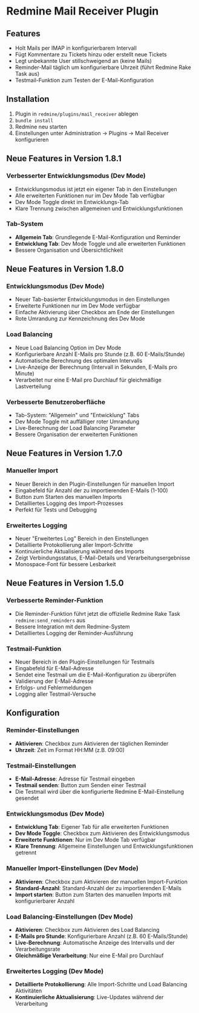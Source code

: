 # Redmine Mail Receiver Plugin

## Features
- Holt Mails per IMAP in konfigurierbarem Intervall
- Fügt Kommentare zu Tickets hinzu oder erstellt neue Tickets
- Legt unbekannte User stillschweigend an (keine Mails)
- Reminder-Mail täglich um konfigurierbare Uhrzeit (führt Redmine Rake Task aus)
- Testmail-Funktion zum Testen der E-Mail-Konfiguration

## Installation
1. Plugin in `redmine/plugins/mail_receiver` ablegen
2. `bundle install`
3. Redmine neu starten
4. Einstellungen unter Administration → Plugins → Mail Receiver konfigurieren

## Neue Features in Version 1.8.1

### Verbesserter Entwicklungsmodus (Dev Mode)
- Entwicklungsmodus ist jetzt ein eigener Tab in den Einstellungen
- Alle erweiterten Funktionen nur im Dev Mode Tab verfügbar
- Dev Mode Toggle direkt im Entwicklungs-Tab
- Klare Trennung zwischen allgemeinen und Entwicklungsfunktionen

### Tab-System
- **Allgemein Tab**: Grundlegende E-Mail-Konfiguration und Reminder
- **Entwicklung Tab**: Dev Mode Toggle und alle erweiterten Funktionen
- Bessere Organisation und Übersichtlichkeit

## Neue Features in Version 1.8.0

### Entwicklungsmodus (Dev Mode)
- Neuer Tab-basierter Entwicklungsmodus in den Einstellungen
- Erweiterte Funktionen nur im Dev Mode verfügbar
- Einfache Aktivierung über Checkbox am Ende der Einstellungen
- Rote Umrandung zur Kennzeichnung des Dev Mode

### Load Balancing
- Neue Load Balancing Option im Dev Mode
- Konfigurierbare Anzahl E-Mails pro Stunde (z.B. 60 E-Mails/Stunde)
- Automatische Berechnung des optimalen Intervalls
- Live-Anzeige der Berechnung (Intervall in Sekunden, E-Mails pro Minute)
- Verarbeitet nur eine E-Mail pro Durchlauf für gleichmäßige Lastverteilung

### Verbesserte Benutzeroberfläche
- Tab-System: "Allgemein" und "Entwicklung" Tabs
- Dev Mode Toggle mit auffälliger roter Umrandung
- Live-Berechnung der Load Balancing Parameter
- Bessere Organisation der erweiterten Funktionen

## Neue Features in Version 1.7.0

### Manueller Import
- Neuer Bereich in den Plugin-Einstellungen für manuellen Import
- Eingabefeld für Anzahl der zu importierenden E-Mails (1-100)
- Button zum Starten des manuellen Imports
- Detailliertes Logging des Import-Prozesses
- Perfekt für Tests und Debugging

### Erweitertes Logging
- Neuer "Erweitertes Log" Bereich in den Einstellungen
- Detaillierte Protokollierung aller Import-Schritte
- Kontinuierliche Aktualisierung während des Imports
- Zeigt Verbindungsstatus, E-Mail-Details und Verarbeitungsergebnisse
- Monospace-Font für bessere Lesbarkeit

## Neue Features in Version 1.5.0

### Verbesserte Reminder-Funktion
- Die Reminder-Funktion führt jetzt die offizielle Redmine Rake Task `redmine:send_reminders` aus
- Bessere Integration mit dem Redmine-System
- Detailliertes Logging der Reminder-Ausführung

### Testmail-Funktion
- Neuer Bereich in den Plugin-Einstellungen für Testmails
- Eingabefeld für E-Mail-Adresse
- Sendet eine Testmail um die E-Mail-Konfiguration zu überprüfen
- Validierung der E-Mail-Adresse
- Erfolgs- und Fehlermeldungen
- Logging aller Testmail-Versuche

## Konfiguration

### Reminder-Einstellungen
- **Aktivieren**: Checkbox zum Aktivieren der täglichen Reminder
- **Uhrzeit**: Zeit im Format HH:MM (z.B. 09:00)

### Testmail-Einstellungen
- **E-Mail-Adresse**: Adresse für Testmail eingeben
- **Testmail senden**: Button zum Senden einer Testmail
- Die Testmail wird über die konfigurierte Redmine E-Mail-Einstellung gesendet

### Entwicklungsmodus (Dev Mode)
- **Entwicklung Tab**: Eigener Tab für alle erweiterten Funktionen
- **Dev Mode Toggle**: Checkbox zum Aktivieren des Entwicklungsmodus
- **Erweiterte Funktionen**: Nur im Dev Mode Tab verfügbar
- **Klare Trennung**: Allgemeine Einstellungen und Entwicklungsfunktionen getrennt

### Manueller Import-Einstellungen (Dev Mode)
- **Aktivieren**: Checkbox zum Aktivieren der manuellen Import-Funktion
- **Standard-Anzahl**: Standard-Anzahl der zu importierenden E-Mails
- **Import starten**: Button zum Starten des manuellen Imports mit konfigurierbarer Anzahl

### Load Balancing-Einstellungen (Dev Mode)
- **Aktivieren**: Checkbox zum Aktivieren des Load Balancing
- **E-Mails pro Stunde**: Konfigurierbare Anzahl (z.B. 60 E-Mails/Stunde)
- **Live-Berechnung**: Automatische Anzeige des Intervalls und der Verarbeitungsrate
- **Gleichmäßige Verarbeitung**: Nur eine E-Mail pro Durchlauf

### Erweitertes Logging (Dev Mode)
- **Detaillierte Protokollierung**: Alle Import-Schritte und Load Balancing Aktivitäten
- **Kontinuierliche Aktualisierung**: Live-Updates während der Verarbeitung